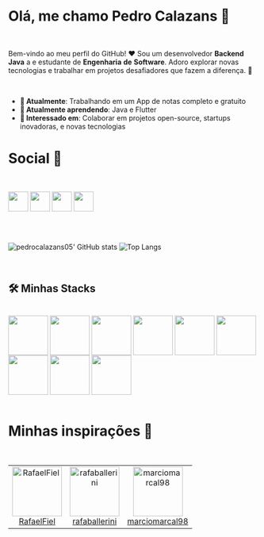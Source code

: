 # Olá, me chamo Pedro Calazans 👋

<br>

Bem-vindo ao meu perfil do GitHub! ❤️
Sou um desenvolvedor **Backend** **Java** a e estudante de **Engenharia** **de** **Software**. 
Adoro explorar novas tecnologias e trabalhar em projetos desafiadores que fazem a diferença. 🤠

<br>

- **🔭 Atualmente**: Trabalhando em um App de notas completo e gratuito
- **🌱 Atualmente aprendendo**: Java e Flutter
- **👯 Interessado em**: Colaborar em projetos open-source, startups inovadoras, e novas tecnologias

# Social 📱

<br>

<a href = "https://www.linkedin.com/in/pedrocalazans05/" target="_blank" rel="noopener noreferrer"><img height = "40px" weight = "40px" src = "https://img.shields.io/badge/LinkedIn-0077B5?style=for-the-badge&logo=linkedin&logoColor=white"></a>
<a href = "https://www.instagram.com/pedrocalazans05" target="_blank" rel="noopener noreferrer"><img height = "40px" weight = "40px" src = "https://img.shields.io/badge/Instagram-E4405F?style=for-the-badge&logo=instagram&logoColor=white"></a>
<a href = "mailto:pedrocalazans05@gmail.com" target="_blank" rel="noopener noreferrer"><img height = "40px" weight = "40px" src = "https://img.shields.io/badge/-Gmail-%23333?style=for-the-badge&logo=gmail&logoColor=white" target="_blank"></a>
<a href = "pedrocalazans05" target="_blank" rel="noopener noreferrer"><img height = "40px" weight = "40px" src = "https://img.shields.io/badge/Discord-7289DA?style=for-the-badge&logo=discord&logoColor=white"></a>

##

<br>
  
![pedrocalazans05' GitHub stats](https://github-readme-stats.vercel.app/api?username=pedrocalazans05&show_icons=true&theme=dark) ![Top Langs](https://github-readme-stats.vercel.app/api/top-langs/?username=pedrocalazans05&layout=compact&theme=dark)

<br>

## 🛠️ Minhas Stacks

<br>

<div style="display: inline_block">
  <img align="center" height = "80px" weight = "80px" src="https://cdn.jsdelivr.net/gh/devicons/devicon@latest/icons/java/java-original-wordmark.svg" />
  <img align="center" height = "80px" weight = "80px" src="https://cdn.jsdelivr.net/gh/devicons/devicon@latest/icons/spring/spring-original.svg" />
  <img align="center" height = "80px" weight = "80px" src="https://cdn.jsdelivr.net/gh/devicons/devicon@latest/icons/mysql/mysql-original-wordmark.svg" />
  <img align="center" height = "80px" weight = "80px" src="https://cdn.jsdelivr.net/gh/devicons/devicon@latest/icons/dart/dart-original.svg" />
  <img align="center" height = "80px" weight = "80px" src="https://cdn.jsdelivr.net/gh/devicons/devicon@latest/icons/flutter/flutter-original.svg" />
  <img align="center" height = "80px" weight = "80px" src="https://cdn.jsdelivr.net/gh/devicons/devicon@latest/icons/html5/html5-original.svg" />
  <img align="center" height = "80px" weight = "80px" src="https://cdn.jsdelivr.net/gh/devicons/devicon@latest/icons/css3/css3-original.svg" />
  <img align="center" height = "80px" weight = "80px" src="https://cdn.jsdelivr.net/gh/devicons/devicon@latest/icons/javascript/javascript-original.svg" />
  <img align="center" height = "80px" weight = "80px" src="https://cdn.jsdelivr.net/gh/devicons/devicon@latest/icons/figma/figma-original.svg" />
</div>
            
<br>
  
# Minhas inspirações 🌟

<br>

<table>
  <tr>
    <td align="center">
      <a href="https://github.com/RafaelFiel" target="_blank" rel="noopener noreferrer">
        <img src="https://avatars2.githubusercontent.com/u/85134838" width="100px;" alt="RafaelFiel"/>
      </a>
      <br />
      <a href="https://github.com/RafaelFiel" target="_blank" rel="noopener noreferrer">RafaelFiel</a>
    </td>
    <td align="center">
      <a href="https://github.com/rafaballerini" target="_blank" rel="noopener noreferrer">
        <img src="https://avatars2.githubusercontent.com/u/54322854" width="100px;" alt="rafaballerini"/>
      </a>
      <br />
      <a href="https://github.com/rafaballerini" target="_blank" rel="noopener noreferrer">rafaballerini</a>
    </td>
    <td align="center">
      <a href="https://github.com/marciomarcal98" target="_blank" rel="noopener noreferrer">
        <img src="https://avatars2.githubusercontent.com/u/48536961" width="100px;" alt="marciomarcal98"/>
      </a>
      <br />
      <a href="https://github.com/marciomarcal98" target="_blank" rel="noopener noreferrer">marciomarcal98</a>
    </td>
  </tr>
</table>
